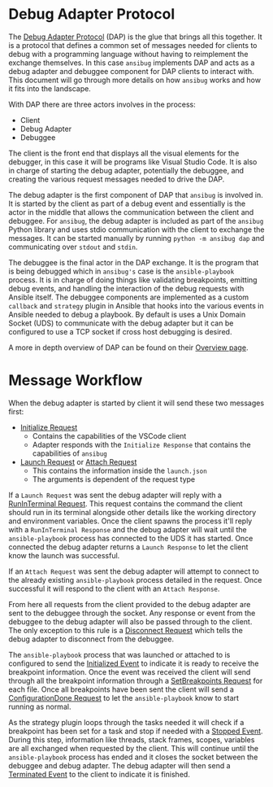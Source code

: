 # Debug Adapter Protocol
The [Debug Adapter Protocol](https://microsoft.github.io/debug-adapter-protocol/) (DAP) is the glue that brings all this together.
It is a protocol that defines a common set of messages needed for clients to debug with a programming language without having to reimplement the exchange themselves.
In this case `ansibug` implements DAP and acts as a debug adapter and debuggee component for DAP clients to interact with.
This document will go through more details on how `ansibug` works and how it fits into the landscape.

With DAP there are three actors involves in the process:

+ Client
+ Debug Adapter
+ Debuggee

The client is the front end that displays all the visual elements for the debugger, in this case it will be programs like Visual Studio Code.
It is also in charge of starting the debug adapter, potentially the debuggee, and creating the various request messages needed to drive the DAP.

The debug adapter is the first component of DAP that `ansibug` is involved in.
It is started by the client as part of a debug event and essentially is the actor in the middle that allows the communication between the client and debuggee.
For `ansibug`, the debug adapter is included as part of the `ansibug` Python library and uses stdio communication with the client to exchange the messages.
It can be started manually by running `python -m ansibug dap` and communicating over `stdout` and `stdin`.

The debuggee is the final actor in the DAP exchange.
It is the program that is being debugged which in `ansibug's` case is the `ansible-playbook` process.
It is in charge of doing things like validating breakpoints, emitting debug events, and handling the interaction of the debug requests with Ansible itself.
The debuggee components are implemented as a custom `callback` and `strategy` plugin in Ansible that hooks into the various events in Ansible needed to debug a playbook.
By default is uses a Unix Domain Socket (UDS) to communicate with the debug adapter but it can be configured to use a TCP socket if cross host debugging is desired.

A more in depth overview of DAP can be found on their [Overview page](https://microsoft.github.io/debug-adapter-protocol/overview).

# Message Workflow
When the debug adapter is started by client it will send these two messages first:

+ [Initialize Request](https://microsoft.github.io/debug-adapter-protocol/specification#Requests_Initialize)
  + Contains the capabilities of the VSCode client
  + Adapter responds with the `Initialize Response` that contains the capabilities of `ansibug`
+ [Launch Request](https://microsoft.github.io/debug-adapter-protocol/specification#Requests_Launch) or [Attach Request](https://microsoft.github.io/debug-adapter-protocol/specification#Requests_Attach)
  + This contains the information inside the `launch.json`
  + The arguments is dependent of the request type

If a `Launch Request` was sent the debug adapter will reply with a [RunInTerminal Request](https://microsoft.github.io/debug-adapter-protocol/specification#Reverse_Requests_RunInTerminal).
This request contains the command the client should run in its terminal alongside other details like the working directory and environment variables.
Once the client spawns the process it'll reply with a `RunInTerminal Response` and the debug adapter will wait until the `ansible-playbook` process has connected to the UDS it has started.
Once connected the debug adapter returns a `Launch Response` to let the client know the launch was successful.

If an `Attach Request` was sent the debug adapter will attempt to connect to the already existing `ansible-playbook` process detailed in the request.
Once successful it will respond to the client with an `Attach Response`.

From here all requests from the client provided to the debug adapter are sent to the debuggee through the socket.
Any response or event from the debuggee to the debug adapter will also be passed through to the client.
The only exception to this rule is a [Disconnect Request](https://microsoft.github.io/debug-adapter-protocol/specification#Requests_Disconnect) which tells the debug adapter to disconnect from the debuggee.

The `ansible-playbook` process that was launched or attached to is configured to send the [Initialized Event](https://microsoft.github.io/debug-adapter-protocol/specification#Events_Initialized) to indicate it is ready to receive the breakpoint information.
Once the event was received the client will send through all the breakpoint information through a [SetBreakpoints Request](https://microsoft.github.io/debug-adapter-protocol/specification#Requests_SetBreakpoints) for each file.
Once all breakpoints have been sent the client will send a [ConfigurationDone Request](https://microsoft.github.io/debug-adapter-protocol/specification#Requests_ConfigurationDone) to let the `ansible-playbook` know to start running as normal.

As the strategy plugin loops through the tasks needed it will check if a breakpoint has been set for a task and stop if needed with a [Stopped Event](https://microsoft.github.io/debug-adapter-protocol/specification#Events_Stopped).
During this step, information like threads, stack frames, scopes, variables are all exchanged when requested by the client.
This will continue until the `ansible-playbook` process has ended and it closes the socket between the debuggee and debug adapter.
The debug adapter will then send a [Terminated Event](https://microsoft.github.io/debug-adapter-protocol/specification#Events_Terminated) to the client to indicate it is finished.
